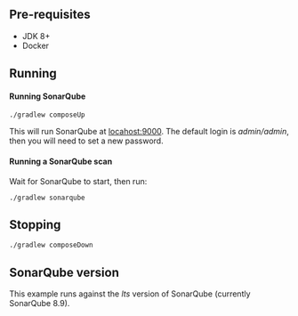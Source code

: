 ## Pre-requisites

* JDK 8+
* Docker

## Running

#### Running SonarQube

`./gradlew composeUp`

This will run SonarQube at [locahost:9000](http://localhost:9000).
The default login is *admin/admin*, then you will need to set a new password.

#### Running a SonarQube scan

Wait for SonarQube to start, then run:

`./gradlew sonarqube`

## Stopping

`./gradlew composeDown`

## SonarQube version

This example runs against the *lts* version of SonarQube (currently SonarQube 8.9).
